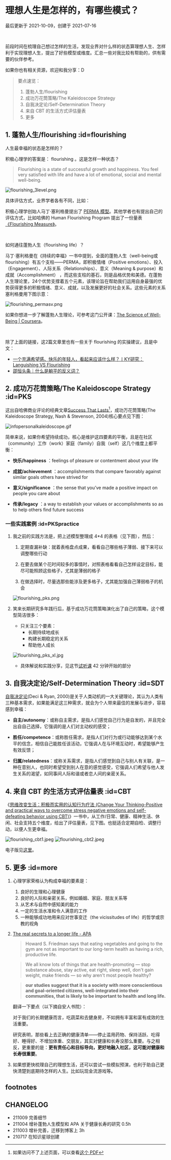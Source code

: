 # 理想人生是怎样的，有哪些模式？
最后更新于 2021-10-09，创建于 2021-07-16

<br>

前段时间在梳理自己想过怎样的生活，发现业界对什么样的状态算理想人生、怎样利于实现理想人生，提出了好些模型或维度。汇总一些对我比较有帮助的，供有需要的伙伴参考。

如果你也有相关资源，欢迎和我分享：D

> 要点速览：
> 1. 蓬勃人生/flourishing
> 2. 成功万花筒策略/The Kaleidoscope Strategy
> 3. 自我决定论/Self-Determination Theory
> 4. 来自 CBT 的生活方式评估量表
> 5. 更多

## 1. 蓬勃人生/flourishing  :id=flourishing

人生最幸福的状态是怎样的？

积极心理学的答案是： flourishing 。这是怎样一种状态？

> Flourishing is a state of successful growth and happiness. You feel very satisfied with life and have a lot of emotional, social and mental well-being.

![flourishing_3level.png](http://ishanshan.zoomquiet.top/clipping/flourishing_3level.png?imageslim)

具体评估方式，业界学者各有不同，比如：

积极心理学创始人马丁·塞利格曼提出了 [PERMA 模型](https://www.viacharacter.org/pdf/Flourishing.pdf)。其他学者也有提出自己的评估方式，比如哈佛的 Human Flourishing Program 提出了一份量表[《Flourishing Measure》](https://hfh.fas.harvard.edu/files/pik/files/flourishing_measure_pdf.pdf)。

<br>

如何通往蓬勃人生（flourishing life）？

马丁·塞利格曼在《持续的幸福》一书中提到，全面的蓬勃人生（well-being或flourishing）有五个支柱——PERMA，即积极情绪（Positive emotions）、投入（Engagement）、人际关系（Relationships）、意义（Meaning & purpose）和成就（Accomplishment） ，而这些支柱的基石，则是品格优势和美德。在蓬勃人生理论里，24个优势支撑着五个元素，该理论旨在帮助我们运用自身最强的优势获得更多的积极情绪、意义、成就，以及发展更好的社会关系。这些元素的关系塞利格曼用下图示意：

![flourishing_permasv.png](http://ishanshan.zoomquiet.top/clipping/flourishing_permasv.png  ':size=350')

如果你想进一步了解蓬勃人生理论，可参考这门公开课：[The Science of Well-Being | Coursera](https://www.coursera.org/learn/the-science-of-well-being)。

<br>

除了上面的链接，这2篇文章里也有一些关于 flourishing 的实操建议，且是中文：

* [一个充满希望感、快乐的年轻人，看起来应该什么样？丨KY研究：Languishing VS Flourishing](https://mp.weixin.qq.com/s/27y7b37njjQ5rYiWR83xnw)
* [邵恒头条｜什么是躺平的反义词？](https://m.igetget.com/share/course/article?id=RQLYWyjMZoa0J1vlglXp4wvzDbO26B)

## 2. 成功万花筒策略/The Kaleidoscope Strategy :id=PKS


这出自哈佛商业评论的经典文章[Success That Lasts](https://hbr.org/2004/02/success-that-lasts)[^1]，成功万花筒策略(The Kaleidoscope Strategy, Nash & Stevenson, 2004)核心要点见下图：

![infopersonalkaleidoscope.gif](http://ishanshan.zoomquiet.top/share/infopersonalkaleidoscope.gif)

简单来说，如果你希望持续成功，核心是维护这四要素的平衡，且是在社区（community）工作（work）家庭（family）自我（self）这几个维度上都平衡：


* **快乐/happiness** ：feelings of pleasure or contentment about your life

* **成就/achievement** ：accomplishments that compare favorably against similar goals others have strived for

* **意义/significance** ：the sense that you’ve made a positive impact on people you care about

* **传承/legacy** ：a way to establish your values or accomplishments so as to help others find future success


### 一些实践案例 :id=PKSpractice

1. 我之前的实践方法是，把上述模型整理成 4*4 的表格（见下图），然后：
    1. 定期查漏补缺：就着表格盘点成果，看看自己哪些格子薄弱、接下来可以调整哪些行动
    2. 在要去做某个花时间较多的事情时，对照表格看看自己怎样设定目标，能尽可能照顾这些格子，尤其是薄弱的格子

    3. 在做选择时，尽量选那些能涉及更多格子，尤其能加强自己薄弱格子的机会

    ![flourishing_pks.png](http://ishanshan.zoomquiet.top/share/flourishing_pks.png)

2. 笑来长期研究多年践行后，基于成功万花筒策略演化出了自己的策略，这个模型简洁很多：
    - 只关注三个要素：
        - 长期持续地成长
        - 构建长期稳定的关系
        - 帮助他人成长

     ![flourishing_pks_xl.jpg](http://ishanshan.zoomquiet.top/clipping/flourishing_pks_xl.jpg  ':size=400')

    - 具体解说和实践分享，见这节[试听课](https://xuexi-courses.firesbox.com/?utm_source=share#/7000103731/courses/3104) 42 分钟开始的部分




## 3. 自我决定论/Self-Determination Theory :id=SDT

[自我决定论](https://selfdeterminationtheory.org/the-theory/)(Deci & Ryan, 2000)是关于人类动机的一大关键理论，其认为人类有三种基本需求，如果能满足这三种需求，就会为个人带来最佳的发展与进步，容易感到幸福：

- **自主/autonomy**：或称自主需求，是指人们感觉自己行为是自发的，并且完全出自自己选择，它强调的是人们对主动权的感受；

- **胜任/competence**：或称胜任需求，是指人们对行为或行动能够达到某个水平的信念，相信自己能胜任该活动，它强调人在与环境互动时，希望能够产生有效反馈；

- **归属/relatedness**：或称关系需求，是指人们感觉到自己与别人有关联，是一种在意别人，也同时希望受到别人在意的感觉感受，它强调人们希望与他人发生关系的渴望，如同事间人际和谐或者恋人间的亲密关系。


## 4. 来自 CBT 的生活方式评估量表 :id=CBT

《[思维改变生活：积极而实用的认知行为疗法 (Change Your Thinking-Positive and practical ways to overcome stress negative emotions and self-defeating behavior using CBT)](https://book.douban.com/subject/2984241/)》一书中，从工作/日常、健康、精神生活、休闲、社会支持五个维度，给出了评估量表，见下图。也挺适合定期自检、调整行动，以便人生更幸福。

![flourishing_cbt1.jpeg](http://ishanshan.zoomquiet.top/share/flourishing_cbt1.jpeg?imageslim  ':size=200')
![flourishing_cbt2.jpeg](http://ishanshan.zoomquiet.top/share/flourishing_cbt2.jpeg?imageslim  ':size=200')

电子版见[这里](https://mzm628l8fj.feishu.cn/sheets/shtcnieI1Xpmtd1ld8grScWAjyU)。


## 5. 更多 :id=more

1. 心理学家荣格认为构成幸福的要素是：
    1. 良好的生理和心理健康
    2. 良好的人际和亲密关系，例如婚姻、家庭、朋友关系等
    3. 从艺术与自然中感知美的能力
    4. 一定的生活水准和令人满意的工作
    5. 一种能够成功地用来应对世事变迁（the vicissitudes of life）的哲学或宗教的视角

2. [The real secrets to a longer life - APA](https://www.apa.org/monitor/2011/12/longer-life)

    > Howard S. Friedman says that eating vegetables and going to the gym are not as important to our long-term health as having a rich, productive life.

    > We all know lots of things that are health-promoting — stop substance abuse, stay active, eat right, sleep well, don't gain weight, make friends — so why aren't most people healthy?

    > **our studies suggest that it is a society with more conscientious and goal-oriented citizens, well-integrated into their communities, that is likely to be important to health and long life.**

    翻译一下要点（以下摘自安人书院）：

    对于我们的长期健康而言，吃蔬菜和去健身房，不如拥有丰富和富有成效的生活重要。

    研究表明，那些看上去正确的健康清单——停止滥用药物、保持活跃、吃得好、睡得好、不增加体重、交朋友，其实对健康和长寿没那么重要。与之相反，更重要的是：**更有责任心和目标导向，更好地融入社区，这可能对健康和长寿很重要**。



3. 如果想更快梳理自己的理想生活，还可以尝试一些模拟预演，也利于助自己更快清楚到底期待怎样的人生。比如玩现金流游戏等。


## footnotes

[^1]:如果访问不了上述页面，可以查看[这个 PDF](http://ishanshan.zoomquiet.top/clipping/nash_stevenson_2004_success%20that%20lasts%2C%20the%20kaleidoscope%20strategy.pdf)


## CHANGELOG

- 211009 完善细节
- 211004 增补蓬勃人生模型和 APA 关于健康长寿的研究 0.5h
- 211003 增补完善，迁移到博客上 3h
- 210717 在知识星球创建
